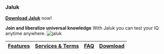 ### Jaluk
**[Download Jaluk]()** now!

**Join and liberalize universal knowledge**
With Jaluk you can test your IQ anytime anywhere.
![jaluk](https://bit.ly/2O0WhVh)

|[Features]() |  [Services & Terms](https://github.com/thebbros/Jaluk/blob/master/Privacy%20policy-jaluk.md#privacy-policy) |  [FAQ]() |[Download]()|
|--|--|--|--|

